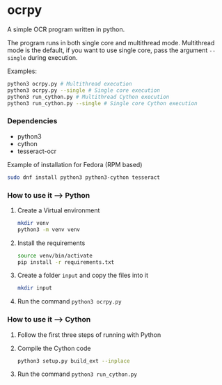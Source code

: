 # ocrpy

A simple OCR program written in python.

The program runs in both single core and multithread mode. Multithread mode is the default, if you want to use single core, pass the argument `--single` during execution.

Examples:

```bash
python3 ocrpy.py # Multithread execution
python3 ocrpy.py --single # Single core execution
python3 run_cython.py # Multithread Cython execution
python3 run_cython.py --single # Single core Cython execution
```

### Dependencies

- python3
- cython
- tesseract-ocr

Example of installation for Fedora (RPM based)

```bash
sudo dnf install python3 python3-cython tesseract
```

### How to use it --> **Python**

1. Create a Virtual environment

   ```bash
   mkdir venv
   python3 -m venv venv
   ```

2. Install the requirements

   ```bash
   source venv/bin/activate
   pip install -r requirements.txt
   ```

3. Create a folder `input` and copy the files into it

   ```bash
   mkdir input
   ```

4. Run the command `python3 ocrpy.py`

### How to use it --> **Cython**

1. Follow the first three steps of running with Python

2. Compile the Cython code

   ```bash
   python3 setup.py build_ext --inplace
   ```

3. Run the command `python3 run_cython.py`
